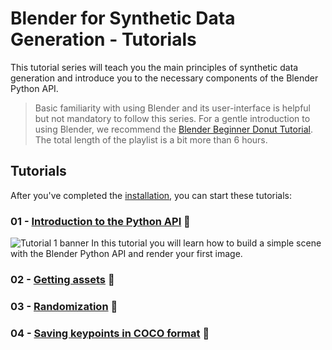 # Blender for Synthetic Data Generation - Tutorials
This tutorial series will teach you the main principles of synthetic data generation and introduce you to the necessary components of the Blender Python API.

> Basic familiarity with using Blender and its user-interface is helpful but not mandatory to follow this series.
> For a gentle introduction to using Blender, we recommend the [Blender Beginner Donut Tutorial](https://www.youtube.com/playlist?list=PLjEaoINr3zgFX8ZsChQVQsuDSjEqdWMAD).
> The total length of the playlist is a bit more than 6 hours.

## Tutorials

After you've completed the [installation](..), you can start these tutorials:
### 01 - [Introduction to the Python API](01_the_python_api)  :snake:
![Tutorial 1 banner](https://i.imgur.com/LWY8bXS.jpg)
In this tutorial you will learn how to build a simple scene with the Blender Python API and render your first image.

### 02 - [Getting assets](02_getting_assets) :gift:
### 03 - [Randomization](03_randomization) :game_die:
### 04 - [Saving keypoints in COCO format](04_keypoints) :pushpin:


